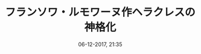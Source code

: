 ---
title: フランソワ・ルモワーヌ作ヘラクレスの神格化
titleone: '<ruby><rb lang="ja">ヘラクレスの神格化</rb><rt lang="fr">Apothéose&#160;d&#39;Hercule</rt></ruby>'
menu: ヘラクレス
created: 26-10-2017, 15:25
date: 06-12-2017, 21:35
modified: 14-12-2017, 16:00
itempage: Article
taxonomy:
   category: [docs, ja]
content:
    items:
       '@taxonomy':
         category: [hercule, ja]
    order:
        by: default
        dir: asc
    limit: 1
    pagination: true
metadata:
    robots: 'noindex, nofollow'
    description: 'ヴェルサイユ宮殿にあるヘラクレスの間の天井《ヘラクレスの神格化》のルイ15世による1736年9月26日の除幕式を切っ掛けにメルクール・ド・フランス誌（Mercure de France）に出版された恐らく画家フランソワ・ルモワーヌ（François Lemoyne）によって書かれた文書の紹介。'
    keywords: "ヴェルサイユ宮殿, ヴェルサイユ, ルイ15世, Louis XV, ルイ十五世, メルクール・ド・フランス, Mercure de France, ヘラクレスの神格化, ヘラクレスの間, Apothéose d'Hercule, Salon d'Hercule, フランソワ・ルモワーヌ, François Lemoyne"
    image: hercule_700x448.jpg
    image_width: 700
    image_height: 448
    image_title: フランソワ・ルモワーヌ作《ヘラクレスの神格化》の詳細、ヘラクレスの間、ヴェルサイユ宮殿
    image_legend: ユピテルはヘラクレスにヒュメーンに導かれている若さの神であるヘべーを紹介しています
    'twitter:card': summary
significantlinks: ["https://ja.wikipedia.org/wiki/ルイ15世 (フランス王)"]
specialty: ["フランス歴史", "神話", "宮廷文化", "ヴェルサイユ宮殿", "ヘラクレスの間", "ヘラクレスの神格化", "Apothéose d'Hercule", "フランソワ・ルモワーヌ", "François Lemoyne"]
shortcode-core:
   active: true
sitemap:
   changefreq: daily
   priority: 0.6
---